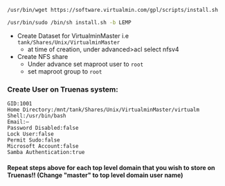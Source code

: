 ```bash
/usr/bin/wget https://software.virtualmin.com/gpl/scripts/install.sh
```

```bash
/usr/bin/sudo /bin/sh install.sh -b LEMP
```



- Create Dataset for VirtualminMaster i.e `tank/Shares/Unix/VirtualminMaster` 
  - at time of creation, under advanced>acl select nfsv4
- Create NFS share
  - Under advance set maproot user to `root`
  - set maproot group to `root`

### Create User on Truenas system:
```
GID:1001
Home Directory:/mnt/tank/Shares/Unix/VirtualminMaster/virtualm
Shell:/usr/bin/bash
Email:–
Password Disabled:false
Lock User:false
Permit Sudo:false
Microsoft Account:false
Samba Authentication:true
```
#### Repeat steps above for each top level domain that you wish to store on Truenas!! (Change "master" to top level domain user name)
